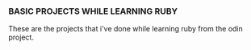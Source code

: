 ### BASIC PROJECTS WHILE LEARNING RUBY

These are the projects that i've done while learning ruby from the odin project.